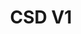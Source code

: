 ---
layout: portfolio_detail
order: 2
title:  CSD V1
name: csd-v1
badge-description: CSD V1 Description
filter: filter-web
badge-image: badge.png
category:
client:
project-date:
project-url:
github-repository:
images:
    - 'testimonials-1.jpg'
    - 'testimonials-2.jpg'
    - 'testimonials-3.jpg'
---